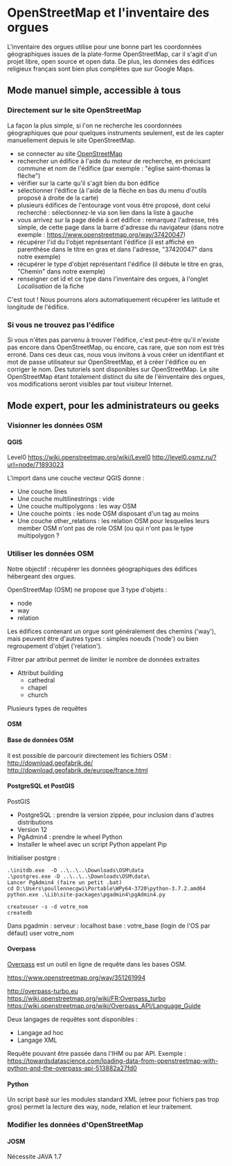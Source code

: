 # OpenStreetMap et l'inventaire des orgues

L'inventaire des orgues utilise pour une bonne part les coordonnées géographiques issues de la plate-forme OpenStreetMap, car il s'agit d'un projet libre, open source et open data.
De plus, les données des édifices religieux français sont bien plus complètes que sur Google Maps.


## Mode manuel simple, accessible à tous

### Directement sur le site OpenStreetMap

La façon la plus simple, si l'on ne recherche les coordonnées géographiques que pour quelques instruments seulement, 
est de les capter manuellement depuis le site OpenStreetMap.

- se connecter au site [OpenStreetMap](https://www.openstreetmap.org)
- rechercher un édifice à l'aide du moteur de recherche, en précisant commune et nom de l'édifice (par exemple : "église saint-thomas la flèche")
- vérifier sur la carte qu'il s'agit bien du bon édifice
- sélectionner l'édifice (à l'aide de la flèche en bas du menu d'outils proposé à droite de la carte)
- plusieurs édifices de l'entourage vont vous être proposé, dont celui recherché : sélectionnez-le via son lien dans la liste à gauche
- vous arrivez sur la page dédié à cet édifice : remarquez l'adresse, très simple, de cette page dans la barre d'adresse du navigateur
(dans notre exemple : https://www.openstreetmap.org/way/37420047)
- récupérer l'id du l'objet représentant l'édifice (il est affiché en parenthèse dans le titre en gras et dans l'adresse, "37420047" dans notre exemple)
- récupérer le type d'objet représentant l'édifice (il débute le titre en gras, "Chemin" dans notre exemple)
- renseigner cet id et ce type dans l'inventaire des orgues, à l'onglet *Localisation* de la fiche

C'est tout ! Nous pourrons alors automatiquement récupérer les latitude et longitude de l'édifice.

### Si vous ne trouvez pas l'édifice
Si vous n'êtes pas parvenu à trouver l'édifice, c'est peut-être qu'il n'existe pas encore dans OpenStreetMap, ou encore, cas rare, que son nom est très erroné.
Dans ces deux cas, nous vous invitons à vous créer un identifiant et mot de passe utilisateur sur OpenStreetMap, et à créer l'édifice ou en corriger le nom.
Des tutoriels sont disponibles sur OpenStreetMap. Le site OpenStreetMap étant totalement distinct du site de l'éinventaire des orgues, vos modifications seront visibles par tout visiteur Internet.


## Mode expert, pour les administrateurs ou geeks

### Visionner les données OSM

#### QGIS

Level0
https://wiki.openstreetmap.org/wiki/Level0
http://level0.osmz.ru/?url=node/71893023

L'import dans une couche vecteur QGIS donne :
-	Une couche lines
-	Une couche multilinestrings : vide 
-	Une couche multipolygons : les way OSM
-	Une couche points : les node OSM disposant d'un tag au moins
-	Une couche other_relations : les relation OSM pour lesquelles leurs member OSM n'ont pas de role OSM (ou qui n'ont pas le type multipolygon ?

### Utiliser les données OSM

Notre objectif : récupérer les données géographiques des édifices hébergeant des orgues.

OpenStreetMap (OSM) ne propose que 3 type d'objets :
- node
- way
- relation

Les édifices contenant un orgue sont généralement des chemins ('way'), mais peuvent être d'autres types : simples noeuds ('node') ou bien regroupement d'objet ('relation').

Filtrer par attribut permet de limiter le nombre de données extraites
- Attribut building
  - cathedral
  - chapel
  - church

Plusieurs types de requêtes

#### OSM

#### Base de données OSM

Il est possible de parcourir directement les fichiers OSM :
http://download.geofabrik.de/
http://download.geofabrik.de/europe/france.html

#### PostgreSQL et PostGIS
PostGIS
-	PostgreSQL : prendre la version zippée, pour inclusion dans d'autres distributions
-	Version 12
-	PgAdmin4 : prendre le wheel Python
-	Installer le wheel avec un script Python appelant Pip

Initialiser postgre :
````shell
.\initdb.exe  -D ..\..\..\Downloads\OSM\data
.\postgres.exe -D ..\..\..\Downloads\OSM\data\
Lancer PgAdmin4 (faire un petit .bat)
cd D:\Users\poullennecgwi\Portable\WPy64-3720\python-3.7.2.amd64
python.exe .\Lib\site-packages\pgadmin4\pgAdmin4.py

createuser -s -d votre_nom
createdb
````

Dans pgadmin : 
serveur : localhost
base : votre_base (login de l'OS par défaut)
user votre_nom


#### Overpass

[Overpass](http://overpass-turbo.eu/) est un outil en ligne de requête dans les bases OSM.

https://www.openstreetmap.org/way/351261994

http://overpass-turbo.eu
https://wiki.openstreetmap.org/wiki/FR:Overpass_turbo
https://wiki.openstreetmap.org/wiki/Overpass_API/Language_Guide

Deux langages de requêtes sont disponibles :
-	Langage ad hoc
-	Langage XML

Requête pouvant être passée dans l'IHM ou par API.
Exemple :
https://towardsdatascience.com/loading-data-from-openstreetmap-with-python-and-the-overpass-api-513882a27fd0


#### Python

Un script basé sur les modules standard XML (etree pour fichiers pas trop gros) permet la lecture des way, node, relation et leur traitement.


### Modifier les données d'OpenStreetMap

#### JOSM
Nécessite JAVA 1.7
